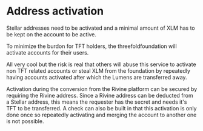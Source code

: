 # Address activation

Stellar addresses need to be activated and a minimal amount of XLM has to be kept on the account to be active.

To minimize the burdon for TFT holders, the threefoldfoundation will activate accounts for their users.

All very cool but the risk is real that others will abuse this service to activate non TFT related accounts or steal XLM from the foundation by repeatedly having accounts activated after which the Lumens are transferred away.

Activation during the conversion from the Rivine platform can be secured by requiring the Rivine address. Since a Rivine address can be deducted from a Stellar address, this means the requester has the secret and needs it's TFT to be transferred. A check can also be built in that this activation is only done once so repeatedly activating and merging the account to another one is not possible.
